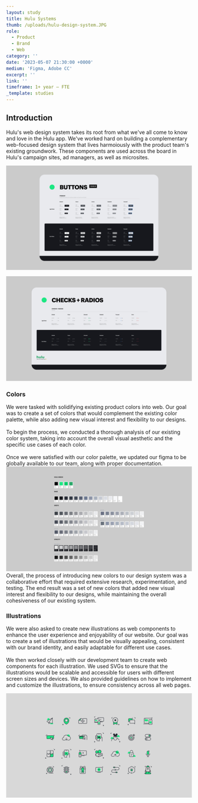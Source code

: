 ```yaml
---
layout: study
title: Hulu Systems
thumb: /uploads/hulu-design-system.JPG
role:
  - Product
  - Brand
  - Web
category: ''
date: '2023-05-07 21:30:00 +0000'
medium: 'Figma, Adobe CC'
excerpt: ''
link: ''
timeframe: 1+ year – FTE
_template: studies
---
```






## Introduction

Hulu's web design system takes its root from what we've all come to know and love in the Hulu app. We've worked hard on building a complementary web-focused design system that lives harmoiously with the product team's existing groundwork. These components are used across the board in Hulu's campaign sites, ad managers, as well as microsites.

![](/uploads/btns.jpg)

![](/uploads/checkradios.jpg)

### Colors

We were tasked with solidifying existing product colors into web. Our goal was to create a set of colors that would complement the existing color palette, while also adding new visual interest and flexibility to our designs.
<br><br>
To begin the process, we conducted a thorough analysis of our existing color system, taking into account the overall visual aesthetic and the specific use cases of each color.
<br><br>
Once we were satisfied with our color palette, we updated our figma to be globally available to our team, along with proper documentation.
![](/uploads/colors.jpg)
Overall, the process of introducing new colors to our design system was a collaborative effort that required extensive research, experimentation, and testing. The end result was a set of new colors that added new visual interest and flexibility to our designs, while maintaining the overall cohesiveness of our existing system.



### Illustrations

We were also asked to create new illustrations as web components to enhance the user experience and enjoyability of our website. Our goal was to create a set of illustrations that would be visually appealing, consistent with our brand identity, and easily adaptable for different use cases.
<br><br>
We then worked closely with our development team to create web components for each illustration. We used SVGs to ensure that the illustrations would be scalable and accessible for users with different screen sizes and devices. We also provided guidelines on how to implement and customize the illustrations, to ensure consistency across all web pages.




![](/uploads/picto.jpg)



